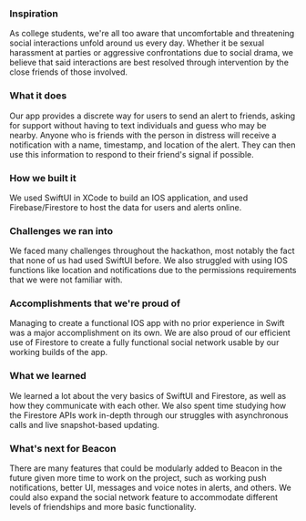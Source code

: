 ### Inspiration
As college students, we're all too aware that uncomfortable and threatening social interactions unfold around us every day. Whether it be sexual harassment at parties or aggressive confrontations due to social drama, we believe that said interactions are best resolved through intervention by the close friends of those involved.

### What it does
Our app provides a discrete way for users to send an alert to friends, asking for support without having to text individuals and guess who may be nearby. Anyone who is friends with the person in distress will receive a notification with a name, timestamp, and location of the alert. They can then use this information to respond to their friend's signal if possible.

### How we built it
We used SwiftUI in XCode to build an IOS application, and used Firebase/Firestore to host the data for users and alerts online.

### Challenges we ran into
We faced many challenges throughout the hackathon, most notably the fact that none of us had used SwiftUI before. We also struggled with using IOS functions like location and notifications due to the permissions requirements that we were not familiar with.

### Accomplishments that we're proud of
Managing to create a functional IOS app with no prior experience in Swift was a major accomplishment on its own. We are also proud of our efficient use of Firestore to create a fully functional social network usable by our working builds of the app.

### What we learned
We learned a lot about the very basics of SwiftUI and Firestore, as well as how they communicate with each other. We also spent time studying how the Firestore APIs work in-depth through our struggles with asynchronous calls and live snapshot-based updating.

### What's next for Beacon
There are many features that could be modularly added to Beacon in the future given more time to work on the project, such as working push notifications, better UI, messages and voice notes in alerts, and others. We could also expand the social network feature to accommodate different levels of friendships and more basic functionality.
